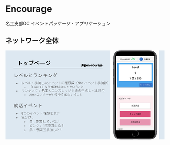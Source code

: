 # Encourage
名工支部OC 
イベントパッケージ・アプリケーション

## ネットワーク全体
<p align="center">
<img src='imgs/app_top.png'/>
